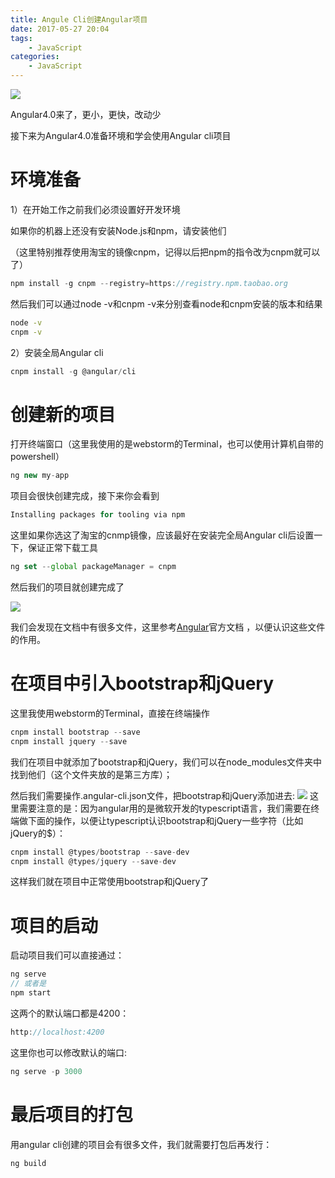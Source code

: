 ```yaml
---
title: Angule Cli创建Angular项目
date: 2017-05-27 20:04
tags:
    - JavaScript
categories:
    - JavaScript
---
```


![](https://www.chenqaq.com/assets/cnblogs_img/1140602-20170521131215853-1429491603.png)

Angular4.0来了，更小，更快，改动少

接下来为Angular4.0准备环境和学会使用Angular cli项目

<!-- more -->

# 环境准备
1）在开始工作之前我们必须设置好开发环境

如果你的机器上还没有安装Node.js和npm，请安装他们

（这里特别推荐使用淘宝的镜像cnpm，记得以后把npm的指令改为cnpm就可以了）
```js
npm install -g cnpm --registry=https://registry.npm.taobao.org
```
然后我们可以通过node -v和cnpm -v来分别查看node和cnpm安装的版本和结果
```cmd
node -v
cnpm -v
```
2）安装全局Angular cli
```js
cnpm install -g @angular/cli
```
# 创建新的项目
打开终端窗口（这里我使用的是webstorm的Terminal，也可以使用计算机自带的powershell）
```js
ng new my-app
```
项目会很快创建完成，接下来你会看到
```js
Installing packages for tooling via npm
```
这里如果你选这了淘宝的cnmp镜像，应该最好在安装完全局Angular cli后设置一下，保证正常下载工具
```js
ng set --global packageManager = cnpm
```
然后我们的项目就创建完成了

![](https://www.chenqaq.com/assets/cnblogs_img/1140602-20170521134325432-1354080667.png)

我们会发现在文档中有很多文件，这里参考[Angular](https://angular.cn/)官方文档 ，以便认识这些文件的作用。

# 在项目中引入bootstrap和jQuery

这里我使用webstorm的Terminal，直接在终端操作
```js
cnpm install bootstrap --save   
cnpm install jquery --save
```
我们在项目中就添加了bootstrap和jQuery，我们可以在node_modules文件夹中找到他们（这个文件夹放的是第三方库）；

然后我们需要操作.angular-cli.json文件，把bootstrap和jQuery添加进去:
![](https://www.chenqaq.com/assets/cnblogs_img/1140602-20170521135435088-196815303.png)
这里需要注意的是：因为angular用的是微软开发的typescript语言，我们需要在终端做下面的操作，以便让typescript认识bootstrap和jQuery一些字符（比如jQuery的$）：
```js
cnpm install @types/bootstrap --save-dev
cnpm install @types/jquery --save-dev
```
这样我们就在项目中正常使用bootstrap和jQuery了

# 项目的启动
启动项目我们可以直接通过：
```js
ng serve
// 或者是
npm start
```
这两个的默认端口都是4200：
```js
http://localhost:4200
``` 
这里你也可以修改默认的端口:
```js
ng serve -p 3000
```
# 最后项目的打包
用angular cli创建的项目会有很多文件，我们就需要打包后再发行：
```js
ng build
```